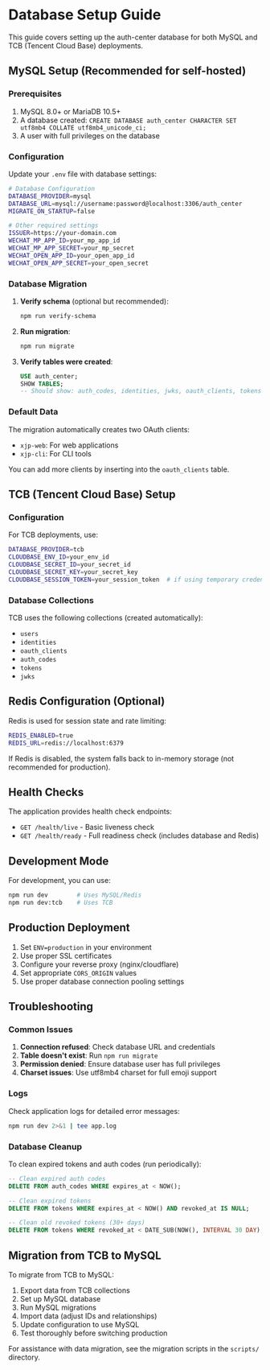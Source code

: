 # Database Setup Guide

This guide covers setting up the auth-center database for both MySQL and TCB (Tencent Cloud Base) deployments.

## MySQL Setup (Recommended for self-hosted)

### Prerequisites

1. MySQL 8.0+ or MariaDB 10.5+
2. A database created: `CREATE DATABASE auth_center CHARACTER SET utf8mb4 COLLATE utf8mb4_unicode_ci;`
3. A user with full privileges on the database

### Configuration

Update your `.env` file with database settings:

```bash
# Database Configuration
DATABASE_PROVIDER=mysql
DATABASE_URL=mysql://username:password@localhost:3306/auth_center
MIGRATE_ON_STARTUP=false

# Other required settings
ISSUER=https://your-domain.com
WECHAT_MP_APP_ID=your_mp_app_id
WECHAT_MP_APP_SECRET=your_mp_secret
WECHAT_OPEN_APP_ID=your_open_app_id
WECHAT_OPEN_APP_SECRET=your_open_secret
```

### Database Migration

1. **Verify schema** (optional but recommended):
   ```bash
   npm run verify-schema
   ```

2. **Run migration**:
   ```bash
   npm run migrate
   ```

3. **Verify tables were created**:
   ```sql
   USE auth_center;
   SHOW TABLES;
   -- Should show: auth_codes, identities, jwks, oauth_clients, tokens, users
   ```

### Default Data

The migration automatically creates two OAuth clients:
- `xjp-web`: For web applications
- `xjp-cli`: For CLI tools

You can add more clients by inserting into the `oauth_clients` table.

## TCB (Tencent Cloud Base) Setup

### Configuration

For TCB deployments, use:

```bash
DATABASE_PROVIDER=tcb
CLOUDBASE_ENV_ID=your_env_id
CLOUDBASE_SECRET_ID=your_secret_id
CLOUDBASE_SECRET_KEY=your_secret_key
CLOUDBASE_SESSION_TOKEN=your_session_token  # if using temporary credentials
```

### Database Collections

TCB uses the following collections (created automatically):
- `users`
- `identities`
- `oauth_clients`
- `auth_codes`
- `tokens`
- `jwks`

## Redis Configuration (Optional)

Redis is used for session state and rate limiting:

```bash
REDIS_ENABLED=true
REDIS_URL=redis://localhost:6379
```

If Redis is disabled, the system falls back to in-memory storage (not recommended for production).

## Health Checks

The application provides health check endpoints:

- `GET /health/live` - Basic liveness check
- `GET /health/ready` - Full readiness check (includes database and Redis)

## Development Mode

For development, you can use:

```bash
npm run dev        # Uses MySQL/Redis
npm run dev:tcb    # Uses TCB
```

## Production Deployment

1. Set `ENV=production` in your environment
2. Use proper SSL certificates
3. Configure your reverse proxy (nginx/cloudflare)
4. Set appropriate `CORS_ORIGIN` values
5. Use proper database connection pooling settings

## Troubleshooting

### Common Issues

1. **Connection refused**: Check database URL and credentials
2. **Table doesn't exist**: Run `npm run migrate`
3. **Permission denied**: Ensure database user has full privileges
4. **Charset issues**: Use utf8mb4 charset for full emoji support

### Logs

Check application logs for detailed error messages:

```bash
npm run dev 2>&1 | tee app.log
```

### Database Cleanup

To clean expired tokens and auth codes (run periodically):

```sql
-- Clean expired auth codes
DELETE FROM auth_codes WHERE expires_at < NOW();

-- Clean expired tokens
DELETE FROM tokens WHERE expires_at < NOW() AND revoked_at IS NULL;

-- Clean old revoked tokens (30+ days)
DELETE FROM tokens WHERE revoked_at < DATE_SUB(NOW(), INTERVAL 30 DAY);
```

## Migration from TCB to MySQL

To migrate from TCB to MySQL:

1. Export data from TCB collections
2. Set up MySQL database
3. Run MySQL migrations
4. Import data (adjust IDs and relationships)
5. Update configuration to use MySQL
6. Test thoroughly before switching production

For assistance with data migration, see the migration scripts in the `scripts/` directory.